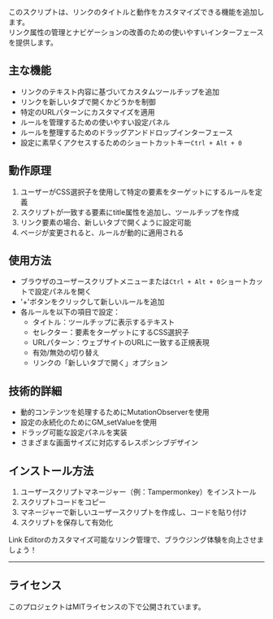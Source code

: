 このスクリプトは、リンクのタイトルと動作をカスタマイズできる機能を追加します。  
リンク属性の管理とナビゲーションの改善のための使いやすいインターフェースを提供します。

## 主な機能

- リンクのテキスト内容に基づいてカスタムツールチップを追加
- リンクを新しいタブで開くかどうかを制御
- 特定のURLパターンにカスタマイズを適用
- ルールを管理するための使いやすい設定パネル
- ルールを整理するためのドラッグアンドドロップインターフェース
- 設定に素早くアクセスするためのショートカットキー`Ctrl + Alt + 0`

## 動作原理

1. ユーザーがCSS選択子を使用して特定の要素をターゲットにするルールを定義
2. スクリプトが一致する要素にtitle属性を追加し、ツールチップを作成
3. リンク要素の場合、新しいタブで開くように設定可能
4. ページが変更されると、ルールが動的に適用される

## 使用方法

- ブラウザのユーザースクリプトメニューまたは`Ctrl + Alt + 0`ショートカットで設定パネルを開く
- '+'ボタンをクリックして新しいルールを追加
- 各ルールを以下の項目で設定：
  - タイトル：ツールチップに表示するテキスト
  - セレクター：要素をターゲットにするCSS選択子
  - URLパターン：ウェブサイトのURLに一致する正規表現
  - 有効/無効の切り替え
  - リンクの「新しいタブで開く」オプション

## 技術的詳細

- 動的コンテンツを処理するためにMutationObserverを使用
- 設定の永続化のためにGM_setValueを使用
- ドラッグ可能な設定パネルを実装
- さまざまな画面サイズに対応するレスポンシブデザイン

## インストール方法

1. ユーザースクリプトマネージャー（例：Tampermonkey）をインストール
2. スクリプトコードをコピー
3. マネージャーで新しいユーザースクリプトを作成し、コードを貼り付け
4. スクリプトを保存して有効化

Link Editorのカスタマイズ可能なリンク管理で、ブラウジング体験を向上させましょう！

---

<!--
## 貢献

バグの報告や機能の提案は大歓迎です。[問題を報告](https://github.com/yossy17/twitter-kaizen/issues)または[プルリクエスト](https://github.com/yossy17/twitter-kaizen/pulls)を作成してください。
-->

## ライセンス

このプロジェクトはMITライセンスの下で公開されています。
